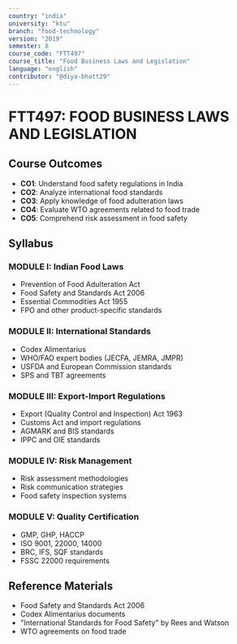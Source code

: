```yaml
---
country: "india"
university: "ktu"
branch: "food-technology"
version: "2019"
semester: 8
course_code: "FTT497"
course_title: "Food Business Laws and Legislation"
language: "english"
contributor: "@diya-bhatt29"
---
```


# FTT497: FOOD BUSINESS LAWS AND LEGISLATION

## Course Outcomes
- **CO1**: Understand food safety regulations in India
- **CO2**: Analyze international food standards
- **CO3**: Apply knowledge of food adulteration laws
- **CO4**: Evaluate WTO agreements related to food trade
- **CO5**: Comprehend risk assessment in food safety

## Syllabus
### MODULE I: Indian Food Laws
- Prevention of Food Adulteration Act
- Food Safety and Standards Act 2006
- Essential Commodities Act 1955
- FPO and other product-specific standards

### MODULE II: International Standards
- Codex Alimentarius
- WHO/FAO expert bodies (JECFA, JEMRA, JMPR)
- USFDA and European Commission standards
- SPS and TBT agreements

### MODULE III: Export-Import Regulations
- Export (Quality Control and Inspection) Act 1963
- Customs Act and import regulations
- AGMARK and BIS standards
- IPPC and OIE standards

### MODULE IV: Risk Management
- Risk assessment methodologies
- Risk communication strategies
- Food safety inspection systems

### MODULE V: Quality Certification
- GMP, GHP, HACCP
- ISO 9001, 22000, 14000
- BRC, IFS, SQF standards
- FSSC 22000 requirements

## Reference Materials
- Food Safety and Standards Act 2006
- Codex Alimentarius documents
- "International Standards for Food Safety" by Rees and Watson
- WTO agreements on food trade
